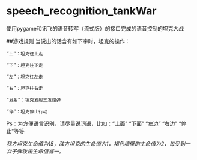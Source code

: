 # speech_recognition_tankWar
使用pygame和讯飞的语音转写（流式版）的接口完成的语音控制的坦克大战

##游戏规则
当说出的话含有如下字时，坦克的操作：

`“上”：坦克往上走`

`“下”：坦克往下走`

`“左”：坦克往左走`

`“右”：坦克往右走`

`“发射”：坦克发射三发炮弹`

`“停”：坦克停止行动`

Ps：为方便语言识别，请尽量说词语，比如：“上面” “下面” “左边” “右边” “停止”等等

_我方坦克生命值为15，敌方坦克的生命值为1，褐色墙壁的生命值为2，每受到一次子弹攻击生命值减一。_